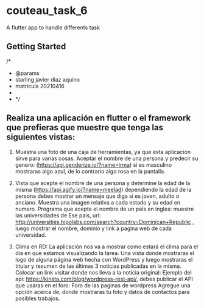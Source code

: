 # couteau_task_6

A flutter app to handle differents task

## Getting Started
/*
* @params
* starling javier diaz aquino
* matricula 20210416
*
* */

## Realiza una aplicación en flutter o el framework que prefieras que muestre que tenga las siguientes vistas:

1. Muestra una foto de una caja de herramientas, ya que esta aplicación sirve para varias cosas.
Aceptar el nombre de una persona y predecir su genero: 
(https://api.genderize.io/?name=irma) si es masculino mostraras algo azul, de lo contrario algo rosa en la pantalla.

2. Vista que acepte el nombre de una persona y determine la edad de 
la misma (https://api.agify.io/?name=meelad) dependiendo la edad de la persona debes mostrar un mensaje que diga si es joven, adulto o anciano. Muestra una imagen relativa a cada estado y su edad en numero.
Programa que acepte el nombre de un país en ingles: muestre las universidades de Ese país,  url: http://universities.hipolabs.com/search?country=Dominican+Republic , luego mostrar el nombre, dominio y link a pagina web de cada universidad.  

3. Clima en RD: La aplicación nos va a mostrar como estará el clima para el dia en que estamos visualizando la tarea.
Una vista donde mostraras el logo de alguna página web hecha con WordPress y luego mostraras el titular y resumen de las últimas 3 noticias publicadas en la misma. Colocar un link visitar donde nos lleva a la noticia original: Ejemplo del api: https://kinsta.com/blog/wordpress-rest-api/, debes publicar el API que usaras en el foro: Foro de las paginas de wordpress
Agregue una opción acerca de, donde mostraras tu foto y datos de contactos para posibles trabajos. 
